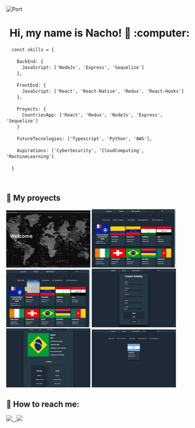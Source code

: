 ![Port](https://images.unsplash.com/photo-1605379399642-870262d3d051?ixlib=rb-1.2.1&ixid=MnwxMjA3fDB8MHxwaG90by1wYWdlfHx8fGVufDB8fHx8&auto=format&fit=crop&w=1506&q=80)
<h1 align="center"> Hi, my name is Nacho! 👋 :computer: </h1>

      const skills = {

        BackEnd: {
          JavaScript: ['NodeJs', 'Express', 'Sequelize']
        },

        FrontEnd: {
          JavaScript: ['React', 'React-Native', 'Redux', 'React-Hooks']
        },

        Proyects: {
          CountriesApp: ['React', 'Redux', 'NodeJs', 'Express', 'Sequelize']
        }

        FutureTecnologies: ['Typescript', 'Python', 'AWS'],

        Aspirations: ['CyberSecurity', 'CloudComputing', 'MachineLearning']

      }
      
 &nbsp;
## :pushpin: My proyects
<p>
  <a><img width="45%" src="https://github.com/OliveraIgnacio/oliveraignacio/blob/main/Images/CountriesApp/LandingPage.jpeg?raw=true" alt="Landing Page" ></a>
  <a><img width="45%" src="https://github.com/OliveraIgnacio/oliveraignacio/blob/main/Images/CountriesApp/Home.jpeg?raw=true" alt="Home"></a>
  <a><img width="45%" src="https://github.com/OliveraIgnacio/oliveraignacio/blob/main/Images/CountriesApp/FiltersAndSorts.jpeg?raw=true" alt="FiltersAndSort"></a>
  <a><img width="45%" src="https://github.com/OliveraIgnacio/oliveraignacio/blob/main/Images/CountriesApp/Form.jpeg?raw=true" alt="Form"></a>
  <a><img width="45%" src="https://github.com/OliveraIgnacio/oliveraignacio/blob/main/Images/CountriesApp/CountryDetail.jpeg?raw=true" alt="DetailCountry"></a>
  <a><img width="45%" src="https://github.com/OliveraIgnacio/oliveraignacio/blob/main/Images/CountriesApp/SearchByName.jpeg?raw=true" alt="SearchCountry"></a>
</p>

## :paperclip: How to reach me:
<span >
<a href="https://www.linkedin.com/in/ignacio-olivera-3942461a2/" ><img width="5%" src="https://cdn-icons-png.flaticon.com/512/174/174857.png"> &nbsp;
<a href="mailto:oliveraignacio02@gmail.com" ><img width="5%" src="https://cdn.icon-icons.com/icons2/2631/PNG/512/gmail_new_logo_icon_159149.png">
</span>
